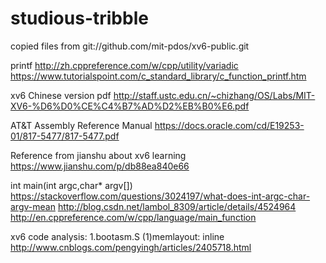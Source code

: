# studious-tribble

copied files from git://github.com/mit-pdos/xv6-public.git


printf
http://zh.cppreference.com/w/cpp/utility/variadic
https://www.tutorialspoint.com/c_standard_library/c_function_printf.htm


xv6 Chinese version pdf 
http://staff.ustc.edu.cn/~chizhang/OS/Labs/MIT-XV6-%D6%D0%CE%C4%B7%AD%D2%EB%B0%E6.pdf


AT&T Assembly Reference Manual
https://docs.oracle.com/cd/E19253-01/817-5477/817-5477.pdf


Reference from jianshu about xv6 learning
https://www.jianshu.com/p/db88ea840e66


int main(int argc,char* argv[])
https://stackoverflow.com/questions/3024197/what-does-int-argc-char-argv-mean
http://blog.csdn.net/lambol_8309/article/details/4524964
http://en.cppreference.com/w/cpp/language/main_function



xv6 code analysis:
1.bootasm.S 
(1)memlayout: inline
http://www.cnblogs.com/pengyingh/articles/2405718.html

